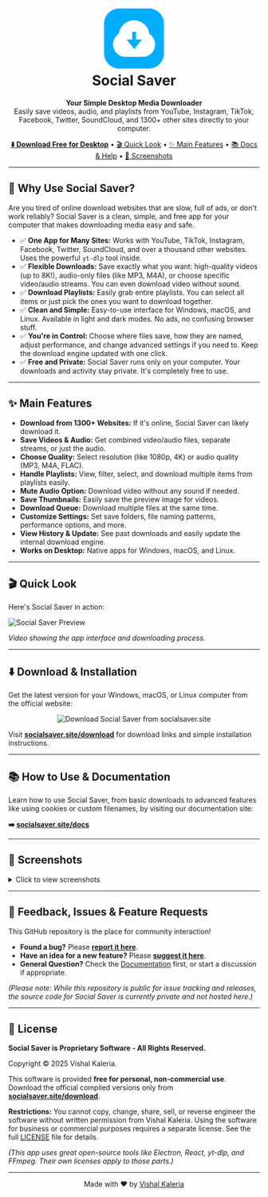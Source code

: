 <h1 align="center">
  <img src="https://raw.githubusercontent.com/VishalKaleria/social-saver/main/public/icons/png/512x512.png" height="120" alt="Social Saver Logo">
  <br>
  Social Saver
</h1>

<p align="center">
  <strong>Your Simple Desktop Media Downloader</strong> <br>
  Easily save videos, audio, and playlists from YouTube, Instagram, TikTok, Facebook, Twitter, SoundCloud, and 1300+ other sites directly to your computer.
</p>

<p align="center">
  <a href="https://socialsaver.site/download"><strong>⬇️ Download Free for Desktop</strong></a> •
  <a href="#-quick-look">🎬 Quick Look</a> •
  <a href="#-main-features">✨ Main Features</a> •
  <a href="https://socialsaver.site/docs">📚 Docs & Help</a> •
  <a href="#-screenshots">📸 Screenshots</a>
</p>

---

## 🤔 Why Use Social Saver?

Are you tired of online download websites that are slow, full of ads, or don't work reliably? Social Saver is a clean, simple, and free app for your computer that makes downloading media easy and safe.

*   ✅ **One App for Many Sites:** Works with YouTube, TikTok, Instagram, Facebook, Twitter, SoundCloud, and over a thousand other websites. Uses the powerful `yt-dlp` tool inside.
*   ✅ **Flexible Downloads:** Save exactly what you want: high-quality videos (up to 8K!), audio-only files (like MP3, M4A), or choose specific video/audio streams. You can even download video without sound.
*   ✅ **Download Playlists:** Easily grab entire playlists. You can select all items or just pick the ones you want to download together.
*   ✅ **Clean and Simple:** Easy-to-use interface for Windows, macOS, and Linux. Available in light and dark modes. No ads, no confusing browser stuff.
*   ✅ **You're in Control:** Choose where files save, how they are named, adjust performance, and change advanced settings if you need to. Keep the download engine updated with one click.
*   ✅ **Free and Private:** Social Saver runs only on your computer. Your downloads and activity stay private. It's completely free to use.

---

## ✨ Main Features

*   **Download from 1300+ Websites:** If it's online, Social Saver can likely download it.
*   **Save Videos & Audio:** Get combined video/audio files, separate streams, or just the audio.
*   **Choose Quality:** Select resolution (like 1080p, 4K) or audio quality (MP3, M4A, FLAC).
*   **Handle Playlists:** View, filter, select, and download multiple items from playlists easily.
*   **Mute Audio Option:** Download video without any sound if needed.
*   **Save Thumbnails:** Easily save the preview image for videos.
*   **Download Queue:** Download multiple files at the same time.
*   **Customize Settings:** Set save folders, file naming patterns, performance options, and more.
*   **View History & Update:** See past downloads and easily update the internal download engine.
*   **Works on Desktop:** Native apps for Windows, macOS, and Linux.

---

## 🎬 Quick Look

Here's Social Saver in action:

![Social Saver Preview](https://cdn.jsdelivr.net/gh/VishalKaleria/social-saver@main/public/videos/social-saver-preview.gif)


*Video showing the app interface and downloading process.*

---

## ⬇️ Download & Installation

Get the latest version for your Windows, macOS, or Linux computer from the official website:

<p align="center">
 <a href="https://socialsaver.site/download" style="text-decoration: none;">
    <img src="https://img.shields.io/badge/Download%20Now%20-socialsaver.site-%237C3AED?style=for-the-badge&logo=download&logoColor=white" alt="Download Social Saver from socialsaver.site">
  </a>
</p>

Visit **[socialsaver.site/download](https://socialsaver.site/download)** for download links and simple installation instructions.

---

## 📚 How to Use & Documentation

Learn how to use Social Saver, from basic downloads to advanced features like using cookies or custom filenames, by visiting our documentation site:

**➡️ [socialsaver.site/docs](https://socialsaver.site/docs)**

---

## 📸 Screenshots

<details>
<summary>Click to view screenshots</summary>

*(Screenshots remain the same as your previous version)*

**1. Downloading a Single Video**
![Choosing download options for a single video](https://raw.githubusercontent.com/VishalKaleria/social-saver/main/public/screenshots/downloding-a-video-in-social-saver.png)

**2. Managing Playlist Downloads**
![Managing and downloading items from a playlist](https://raw.githubusercontent.com/VishalKaleria/social-saver/main/public/screenshots/downloading-playlist.png)

**3. Download History Page**
![Viewing the download history page with completed and failed items](https://raw.githubusercontent.com/VishalKaleria/social-saver/main/public/screenshots/download-history-page.png)

**4. Managing the Download Engine (Binaries)**
![Checking and updating the yt-dlp download engine](https://raw.githubusercontent.com/VishalKaleria/social-saver/main/public/screenshots/binary-management-page.png)

**5. Application Settings**
![Configuring various application settings like paths, formats, and filenames](https://raw.githubusercontent.com/VishalKaleria/social-saver/main/public/screenshots/social-saver-settings.png)

</details>

---

## 💬 Feedback, Issues & Feature Requests

This GitHub repository is the place for community interaction!

*   **Found a bug?** Please [**report it here**](https://github.com/vishalkaleria/social-saver/issues/new?template=bug_report.md).
*   **Have an idea for a new feature?** Please [**suggest it here**](https://github.com/vishalkaleria/social-saver/issues/new?template=feature_request.md).
*   **General Question?** Check the [Documentation](https://socialsaver.site/docs) first, or start a discussion if appropriate.

*(Please note: While this repository is public for issue tracking and releases, the source code for Social Saver is currently private and not hosted here.)*

---

## 📜 License

**Social Saver is Proprietary Software - All Rights Reserved.**

Copyright © 2025 Vishal Kaleria.

This software is provided **free for personal, non-commercial use**. Download the official compiled versions only from **[socialsaver.site/download](https://socialsaver.site/download)**.

**Restrictions:** You cannot copy, change, share, sell, or reverse engineer the software without written permission from Vishal Kaleria. Using the software for business or commercial purposes requires a separate license. See the full [LICENSE](LICENSE) file for details.

*(This app uses great open-source tools like Electron, React, yt-dlp, and FFmpeg. Their own licenses apply to those parts.)*

---

<p align="center">
  Made with ❤️ by <a href="https://github.com/vishalkaleria">Vishal Kaleria</a>
</p>